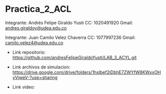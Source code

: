 # Practica_2_ACL

Integrante: Andrés Felipe Giraldo Yusti
CC: 1020491920
Gmail: andres.giraldoy@udea.edu.co

Integrante: Juan Camilo Velez Chaverra
CC: 1077997236
Gmail: camilo.velez4@udea.edu.co


- Link repositorio: https://github.com/andresFelipeGiraldoYusti/LAB_3_ACYL.git

- Link archivos de simulacion: https://drive.google.com/drive/folders/1hsIbef2iDbhE7ZWYfW8KWxxOHyVjweV-?usp=sharing

- Link video: 
